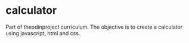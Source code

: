 # calculator
Part of theodinproject curriculum. The objective is to create a calculator using javascript, html and css.